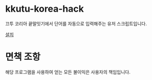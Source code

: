 # kkutu-korea-hack

끄투 코리아 끝말잇기에서 단어를 자동으로 입력해주는 유저 스크립트입니다.

[설치](https://raw.githubusercontent.com/green1052/kkutu-korea-hack/main/kkutu-korea-hack.user.js)

# 면책 조항

해당 프로그램을 사용하여 얻는 모든 불이익은 사용자의 책임입니다.
